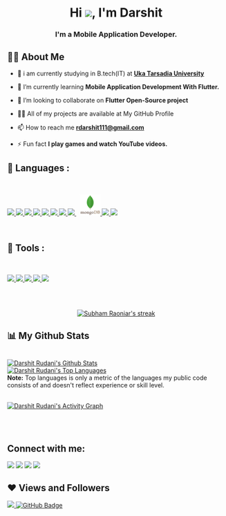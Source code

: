 <h1 align="center">Hi <img src="https://raw.githubusercontent.com/MartinHeinz/MartinHeinz/master/wave.gif" width="30px">, I'm Darshit</h1>
<h3 align="center">I'm a Mobile Application Developer.</h3>


## 🙋‍♂️ About Me

- 🔭 i am currently studying in B.tech(IT) at **[Uka Tarsadia University](http://utu.ac.in/)**

- 🌱 I’m currently learning **Mobile Application Development With Flutter.**

- 👯 I’m looking to collaborate on **Flutter Open-Source project**

- 👨‍💻 All of my projects are available at My GitHub Profile

- 📫 How to reach me **rdarshit111@gmail.com**

- ⚡ Fun fact **I play games and watch YouTube videos.**

## 🚀 Languages :
<br>
<p align="left"> 
    <a href="https://www.java.com" target="_blank"> <img src="https://img.icons8.com/color/48/000000/java-coffee-cup-logo.png"/> </a>
    <a href="https://flutter.dev/" target="_blank"> <img src="https://img.icons8.com/color/48/000000/flutter.png"/> </a>
    <a href="https://dart.dev/" target="_blank"> <img src="https://img.icons8.com/color/48/000000/dart.png"/> </a> 
    <a href="https://isocpp.org/" target="_blank"> <img src="https://img.icons8.com/color/48/000000/c-plus-plus-logo.png"/> </a>
    <a href="https://www.eclipse.org/" target="_blank"> <img src="https://img.icons8.com/color/48/000000/html-5.png"/> </a> 
    <a href="https://www.w3schools.com/css/" target="_blank"> <img src="https://img.icons8.com/color/48/000000/css3.png"/> </a>
    <a href="https://www.python.org" target="_blank"> <img src="https://img.icons8.com/color/48/000000/python.png"/> </a>
    <a style="padding-right:8px;" href="https://www.mysql.com/" target="_blank"> <img src="https://img.icons8.com/fluent/50/000000/mysql-logo.png"/> </a>
    <a href="https://www.mongodb.com/" target="_blank"> <img src="https://raw.githubusercontent.com/devicons/devicon/master/icons/mongodb/mongodb-original-wordmark.svg" alt="mongodb" width="48" height="48"/> </a> 
    <a href="https://firebase.google.com/" target="_blank"> <img src="https://img.icons8.com/color/48/000000/firebase.png"/> </a>
    <a href="https://git-scm.com/" target="_blank"> <img src="https://img.icons8.com/color/48/000000/git.png"/> </a> 
</p>
<br>

## 🚀 Tools :
<br>
<p align="left"> 
    <a href="https://code.visualstudio.com/" target="_blank"> <img src="https://img.icons8.com/color/48/000000/visual-studio-code-2019.png"/> </a>
    <a href="https://github.com/" target="_blank"><img src="https://img.icons8.com/nolan/48/github.png"/> </a>
    <a href="https://developer.android.com/studio/" target="_blank"> <img src="https://img.icons8.com/fluent/48/000000/android-os.png"/> </a> 
    <a href="https://www.w3.org/html/" target="_blank"> <img src="https://img.icons8.com/office/40/000000/java-eclipse.png"/> </a> 
    <a href="https://www.sublimetext.com/" target="_blank"> <img src="https://img.icons8.com/fluent/48/000000/sublime-text.png"/> </a>
</p>
<br>

<!-- [![React Badge](https://img.shields.io/badge/-React-61DBFB?style=for-the-badge&labelColor=black&logo=react&logoColor=61DBFB)](#)  [![Javascript Badge](https://img.shields.io/badge/-Javascript-F0DB4F?style=for-the-badge&labelColor=black&logo=javascript&logoColor=F0DB4F)](#) [![Typescript Badge](https://img.shields.io/badge/-Typescript-007acc?style=for-the-badge&labelColor=black&logo=typescript&logoColor=007acc)](#) [![Nodejs Badge](https://img.shields.io/badge/-Nodejs-3C873A?style=for-the-badge&labelColor=black&logo=node.js&logoColor=3C873A)](#) [![GraphQL Badge](https://img.shields.io/badge/-GraphQl-e535ab?style=for-the-badge&labelColor=black&logo=node.js&logoColor=e535ab)](#) -->
<br/>

<p align="center">
    <a href="https://github.com/darshit-rudani/github-readme-streak-stats">
        <img title="🔥 Get streak stats for your profile at git.io/streak-stats" alt="Subham Raoniar's streak" src="https://github-readme-streak-stats.herokuapp.com/?user=darshit-rudani&theme=nightowl&hide_border=false&background=060A0CD0"/>
    </a>
</p>

## 📊 My Github Stats

  <br/>
    <a href="https://github.com/darshit-rudani/github-readme-stats"><img alt="Darshit Rudani's Github Stats" src="https://github-readme-stats.vercel.app/api?username=darshit-rudani&show_icons=true&count_private=true&theme=radical&hide_border=true&bg_color=0D1117" /></a>
    <br/>
  <a href="https://github.com/darshit-rudani/github-readme-stats"><img alt="Darshit Rudani's Top Languages" src="https://github-readme-stats.vercel.app/api/top-langs/?username=darshit-rudani&langs_count=8&count_private=true&layout=compact&theme=radical&hide_border=true&bg_color=0D1117" /></a>
  <br/>
  <b>Note:</b> Top languages is only a metric of the languages my public code consists of and doesn't reflect experience or skill level.


<br/>
<br/>

<a href="https://github.com/SubhamRaoniar28/github-readme-activity-graph"><img alt="Darshit Rudani's Activity Graph" src="https://activity-graph.herokuapp.com/graph?username=darshit-rudani&theme=dracula&bg_color=0D1117&point=FFFFFF&hide_border=true" /></a>

<br/>
<br/>

## Connect with me:
<p align="left">

<a href = "https://www.linkedin.com/in/darshit-rudani-2b1521201/"><img src="https://img.icons8.com/fluent/48/000000/linkedin.png"/></a>
<a href = "https://twitter.com/RudaniDarshit"><img src="https://img.icons8.com/fluent/48/000000/twitter.png"/></a>
<a href = "https://www.instagram.com/darshitrudani_555/"><img src="https://img.icons8.com/fluent/48/000000/instagram-new.png"/></a>
<a href = "https://www.facebook.com/darshitrudani112001"><img src="https://img.icons8.com/color/48/000000/facebook.png"/></a>

</p>

## ❤ Views and Followers
<a href="https://github.com/darshit-rudani/github-profile-views-counter">
    <img src="https://komarev.com/ghpvc/?username=darshit-rudani">
</a>
<a href="https://github.com/darshit-rudani?tab=followers"><img src="https://img.shields.io/github/followers/darshit-rudani?label=Followers&style=social" alt="GitHub Badge"></a>
